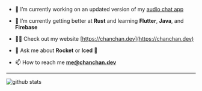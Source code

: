 - 🔭 I’m currently working on an updated version of my [audio chat app](https://github.com/chanderlud/audio-chat/tree/rust)

- 🌱 I’m currently getting better at **Rust** and learning **Flutter**, **Java**, and **Firebase**

- 👨‍💻 Check out my website [https://chanchan.dev](https://chanchan.dev)

- 🚀 Ask me about **Rocket** or **Iced** 🧊

- 📫 How to reach me **me@chanchan.dev**

---

<p>
  <img align="left" src="https://github-readme-stats.vercel.app/api?username=chanderlud&show_icons=true&theme=synthwave&locale=en" alt="github stats" />
</p>

